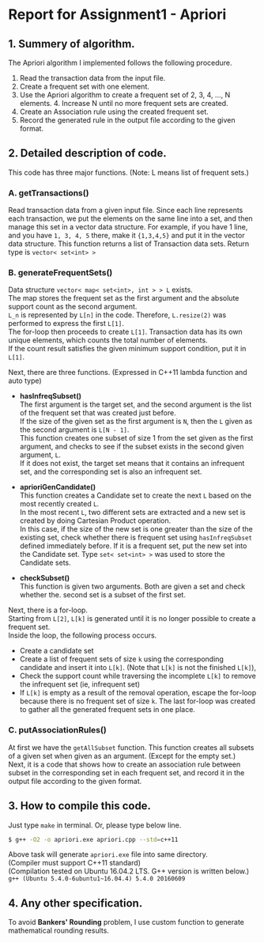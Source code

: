 # Report for Assignment1 - Apriori


## 1. Summery of algorithm.

The Apriori algorithm I implemented follows the following procedure.
1. Read the transaction data from the input file.
2. Create a frequent set with one element.
3. Use the Apriori algorithm to create a frequent set of 2, 3, 4, ..., N elements. 4. Increase N until no more frequent sets are created.
5. Create an Association rule using the created frequent set.
6. Record the generated rule in the output file according to the given format.


## 2. Detailed description of code.

This code has three major functions. (Note: L means list of frequent sets.)

### A. getTransactions()

Read transaction data from a given input file. Since each line represents each transaction,
we put the elements on the same line into a set, and then manage this set in a vector data structure.
For example, if you have 1 line, and you have ```1, 3, 4, 5``` there, make it ```{1,3,4,5}``` and put it in the vector data structure. This function returns a list of Transaction data sets.
Return type is ```vector< set<int> >```

### B. generateFrequentSets()

Data structure ```vector< map< set<int>, int > > L``` exists.  
The map stores the frequent set as the first argument and the absolute support count as the
second argument.  
```L_n``` is represented by ```L[n]``` in the code. Therefore, ```L.resize(2)``` was performed to express the
first ```L[1]```.  
The for-loop then proceeds to create ```L[1]```. Transaction data has its own unique elements,
which counts the total number of elements.  
If the count result satisfies the given minimum support condition, put it in ```L[1]```.  

Next, there are three functions. (Expressed in C++11 lambda function and auto type)  

- **hasInfreqSubset()**  
The first argument is the target set, and the second argument is the list of the frequent set that was created just before.  
If the size of the given set as the first argument is ```N```, then the ```L``` given as the second argument is ```L[N - 1]```.  
This function creates one subset of size 1 from the set given as the first argument, and checks to see if the subset exists in the second given argument, ```L```.  
If it does not exist, the target set means that it contains an infrequent set, and the corresponding set is also an infrequent set.

- **aprioriGenCandidate()**  
This function creates a Candidate set to create the next ```L``` based on the most recently created ```L```.  
In the most recent ```L```, two different sets are extracted and a new set is created by doing Cartesian Product operation.  
In this case, if the size of the new set is one greater than the size of the existing set, check whether there is frequent set using ```hasInfreqSubset``` defined immediately before. If it is a frequent set, put the new set into the Candidate set.
Type ```set< set<int> >``` was used to store the Candidate sets.

- **checkSubset()**  
This function is given two arguments. Both are given a set and check whether the. second set is a subset of the first set.


Next, there is a for-loop.  
Starting from ```L[2]```, ```L[k]``` is generated until it is no longer possible to create a frequent set.  
Inside the loop, the following process occurs.
- Create a candidate set
- Create a list of frequent sets of size ```k``` using the corresponding candidate and insert it
into ```L[k]```. (Note that ```L[k]``` is not the finished ```L[k]```),
- Check the support count while traversing the incomplete ```L[k]``` to remove the infrequent set (ie, infrequent set)
- If ```L[k]``` is empty as a result of the removal operation, escape the for-loop because
there is no frequent set of size ```k```.
The last for-loop was created to gather all the generated frequent sets in one place.


### C. putAssociationRules()

At first we have the ```getAllSubset``` function. This function creates all subsets of a given set when given as an argument. (Except for the empty set.)   
Next, it is a code that shows how to create an association rule between subset in the corresponding set in each frequent set, and record it in the output file according to the given format.


## 3. How to compile this code.
Just type ```make``` in terminal. Or, please type below line.
```sh
$ g++ -O2 -o apriori.exe apriori.cpp --std=c++11
```
Above task will generate ```apriori.exe``` file into same directory.  
(Compiler must support C++11 standard)  
(Compilation tested on Ubuntu 16.04.2 LTS. G++ version is written below.)  
```g++ (Ubuntu 5.4.0-6ubuntu1~16.04.4) 5.4.0 20160609```


## 4. Any other specification.
To avoid **Bankers' Rounding** problem, I use custom function to generate mathematical rounding results.
